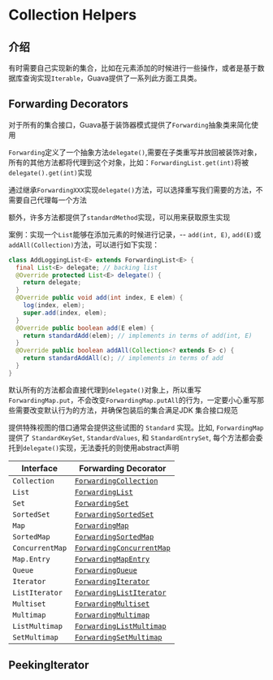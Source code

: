 # Collection Helpers

## 介绍

有时需要自己实现新的集合，比如在元素添加的时候进行一些操作，或者是基于数据库查询实现`Iterable`，Guava提供了一系列此方面工具类。

## Forwarding Decorators

对于所有的集合接口，Guava基于装饰器模式提供了`Forwarding`抽象类来简化使用

`Forwarding`定义了一个抽象方法`delegate()`,需要在子类重写并放回被装饰对象，所有的其他方法都将代理到这个对象，比如：`ForwardingList.get(int)`将被`delegate().get(int)`实现

通过继承`ForwardingXXX`实现`delegate()`方法，可以选择重写我们需要的方法，不需要自己代理每一个方法

额外，许多方法都提供了`standardMethod`实现，可以用来获取原生实现

案例：实现一个`List`能够在添加元素的时候进行记录，-- `add(int, E)`, `add(E)`或 `addAll(Collection)`方法，可以进行如下实现：

```java
class AddLoggingList<E> extends ForwardingList<E> {
  final List<E> delegate; // backing list
  @Override protected List<E> delegate() {
    return delegate;
  }
  @Override public void add(int index, E elem) {
    log(index, elem);
    super.add(index, elem);
  }
  @Override public boolean add(E elem) {
    return standardAdd(elem); // implements in terms of add(int, E)
  }
  @Override public boolean addAll(Collection<? extends E> c) {
    return standardAddAll(c); // implements in terms of add
  }
}
```

默认所有的方法都会直接代理到`delegate()`对象上，所以重写`ForwardingMap.put`，不会改变`ForwardingMap.putAll`的行为，一定要小心重写那些需要改变默认行为的方法，并确保包装后的集合满足JDK 集合接口规范

提供特殊视图的借口通常会提供这些试图的 `Standard` 实现。比如, `ForwardingMap` 提供了 `StandardKeySet`, `StandardValues`, 和 `StandardEntrySet`, 每个方法都会委托到`delegate()`实现，无法委托的则使用abstract声明

| Interface       | Forwarding Decorator                                         |
| --------------- | ------------------------------------------------------------ |
| `Collection`    | [`ForwardingCollection`](http://google.github.io/guava/releases/snapshot/api/docs/com/google/common/collect/ForwardingCollection.html) |
| `List`          | [`ForwardingList`](http://google.github.io/guava/releases/snapshot/api/docs/com/google/common/collect/ForwardingList.html) |
| `Set`           | [`ForwardingSet`](http://google.github.io/guava/releases/snapshot/api/docs/com/google/common/collect/ForwardingSet.html) |
| `SortedSet`     | [`ForwardingSortedSet`](http://google.github.io/guava/releases/snapshot/api/docs/com/google/common/collect/ForwardingSortedSet.html) |
| `Map`           | [`ForwardingMap`](http://google.github.io/guava/releases/snapshot/api/docs/com/google/common/collect/ForwardingMap.html) |
| `SortedMap`     | [`ForwardingSortedMap`](http://google.github.io/guava/releases/snapshot/api/docs/com/google/common/collect/ForwardingSortedMap.html) |
| `ConcurrentMap` | [`ForwardingConcurrentMap`](http://google.github.io/guava/releases/snapshot/api/docs/com/google/common/collect/ForwardingConcurrentMap.html) |
| `Map.Entry`     | [`ForwardingMapEntry`](http://google.github.io/guava/releases/snapshot/api/docs/com/google/common/collect/ForwardingMapEntry.html) |
| `Queue`         | [`ForwardingQueue`](http://google.github.io/guava/releases/snapshot/api/docs/com/google/common/collect/ForwardingQueue.html) |
| `Iterator`      | [`ForwardingIterator`](http://google.github.io/guava/releases/snapshot/api/docs/com/google/common/collect/ForwardingIterator.html) |
| `ListIterator`  | [`ForwardingListIterator`](http://google.github.io/guava/releases/snapshot/api/docs/com/google/common/collect/ForwardingListIterator.html) |
| `Multiset`      | [`ForwardingMultiset`](http://google.github.io/guava/releases/snapshot/api/docs/com/google/common/collect/ForwardingMultiset.html) |
| `Multimap`      | [`ForwardingMultimap`](http://google.github.io/guava/releases/snapshot/api/docs/com/google/common/collect/ForwardingMultimap.html) |
| `ListMultimap`  | [`ForwardingListMultimap`](http://google.github.io/guava/releases/snapshot/api/docs/com/google/common/collect/ForwardingListMultimap.html) |
| `SetMultimap`   | [`ForwardingSetMultimap`](http://google.github.io/guava/releases/snapshot/api/docs/com/google/common/collect/ForwardingSetMultimap.html) |

## PeekingIterator

